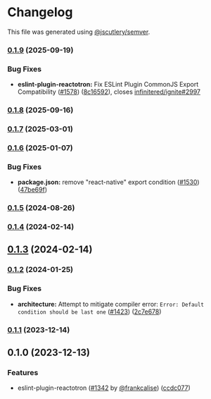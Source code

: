 # Changelog

This file was generated using [@jscutlery/semver](https://github.com/jscutlery/semver).

### [0.1.9](https://github.com/infinitered/reactotron/compare/eslint-plugin-reactotron@0.1.8...eslint-plugin-reactotron@0.1.9) (2025-09-19)


### Bug Fixes

* **eslint-plugin-reactotron:** Fix ESLint Plugin CommonJS Export Compatibility ([#1578](https://github.com/infinitered/reactotron/issues/1578)) ([8c16592](https://github.com/infinitered/reactotron/commit/8c16592fd68be2cfd0c25da02a609f9bb8e5d051)), closes [infinitered/ignite#2997](https://github.com/infinitered/ignite/issues/2997)

### [0.1.8](https://github.com/infinitered/reactotron/compare/eslint-plugin-reactotron@0.1.7...eslint-plugin-reactotron@0.1.8) (2025-09-16)

### [0.1.7](https://github.com/infinitered/reactotron/compare/eslint-plugin-reactotron@0.1.6...eslint-plugin-reactotron@0.1.7) (2025-03-01)

### [0.1.6](https://github.com/infinitered/reactotron/compare/eslint-plugin-reactotron@0.1.5...eslint-plugin-reactotron@0.1.6) (2025-01-07)


### Bug Fixes

* **package.json:** remove "react-native" export condition ([#1530](https://github.com/infinitered/reactotron/issues/1530)) ([47be69f](https://github.com/infinitered/reactotron/commit/47be69fae1e410a22907893a69474857a3e5a854))

### [0.1.5](https://github.com/infinitered/reactotron/compare/eslint-plugin-reactotron@0.1.4...eslint-plugin-reactotron@0.1.5) (2024-08-26)

### [0.1.4](https://github.com/infinitered/reactotron/compare/eslint-plugin-reactotron@0.1.3...eslint-plugin-reactotron@0.1.4) (2024-02-14)

## [0.1.3](https://github.com/infinitered/reactotron/compare/eslint-plugin-reactotron@0.1.2...eslint-plugin-reactotron@0.1.3) (2024-02-14)

### [0.1.2](https://github.com/infinitered/reactotron/compare/eslint-plugin-reactotron@0.1.1...eslint-plugin-reactotron@0.1.2) (2024-01-25)


### Bug Fixes

* **architecture:** Attempt to mitigate compiler error: `Error: Default condition should be last one` ([#1423](https://github.com/infinitered/reactotron/issues/1423)) ([2c7e678](https://github.com/infinitered/reactotron/commit/2c7e678e5afaea79cd01f4ab6e90bd67339fc80a))

### [0.1.1](https://github.com/infinitered/reactotron/compare/eslint-plugin-reactotron@0.1.0...eslint-plugin-reactotron@0.1.1) (2023-12-14)

## 0.1.0 (2023-12-13)


### Features

* eslint-plugin-reactotron ([#1342](https://github.com/infinitered/reactotron/issues/1342) by [@frankcalise](https://github.com/frankcalise)) ([ccdc077](https://github.com/infinitered/reactotron/commit/ccdc077af9c43a6bd76ebde90051b97c592d7a1a))
